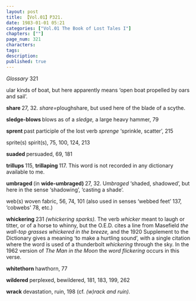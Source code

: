 ```yaml
---
layout: post
title: 【Vol.01】P321.
date: 1983-01-01 05:21
categories: ["Vol.01 The Book of Lost Tales I"]
chapters: [""]
page_num: 321
characters: 
tags: 
description: 
published: true
---
```


<p style="text-indent: 0;">
<I>Glossary </I>321
</p>

ular kinds of boat, but here apparently means ‘open boat propelled by oars and sail’.

<B>share   </B>27, 32. <I>share=</I>ploughshare, but used here of the blade of a scythe.

<B>sledge-blows   </B>blows as of a <I>sledge, </I>a large heavy hammer, 79

<B>sprent   </B>past participle of the lost verb <I>sprenge </I>‘sprinkle, scatter’, 215

sprite(s)   spirit(s), 75, 100, 124, 213

<B>suaded   </B>persuaded, 69, 181

<B>trillups    </B>115, <B>trillaping </B>117. This word is not recorded in any dictionary available to me.

<B>umbraged   </B>(in <B>wide-umbraged) </B>27, 32. U<I>mbraged </I>‘shaded, shadowed’, but here in the sense ‘shadowing’, ‘casting a shade’.

web(s)   woven fabric, 56, 74, 101 (also used in senses ‘webbed feet’ 137, ‘cobwebs' 78, etc.)

<B>whickering   </B>231 <I>(whickering sparks). </I>The verb <I>whicker </I>meant to laugh or titter, or of a horse to whinny, but the O.E.D. cites a line from Masefield <I>the wall-top grasses whickered in the breeze, </I>and the 1920 Supplement to the Dictionary gives a meaning ‘to make a hurtling sound’, with a single citation where the word is used of a thunderbolt <I>whickering </I>through the sky. In the 1962 version of <I>The Man in the Moon </I>the <I>word flickering </I>occurs in this verse.

<B>whitethorn   </B>hawthorn, 77

<B>wildered   </B>perplexed, bewildered, 181, 183, 199, 262

<B>wrack   </B>devastation, ruin, 198 (cf. <I>(w)rack and ruin).</I>

